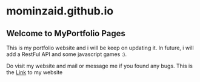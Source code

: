 # mominzaid.github.io
## Welcome to MyPortfolio Pages



This is my portfolio website and i will be keep on updating it. In future, i will add a RestFul API and some javascript games :).



Do visit my website and mail or message me if you found any bugs. This is the [Link](https://mohdzaidboss.github.io/myPortfolioWebsite/) to my website
```

